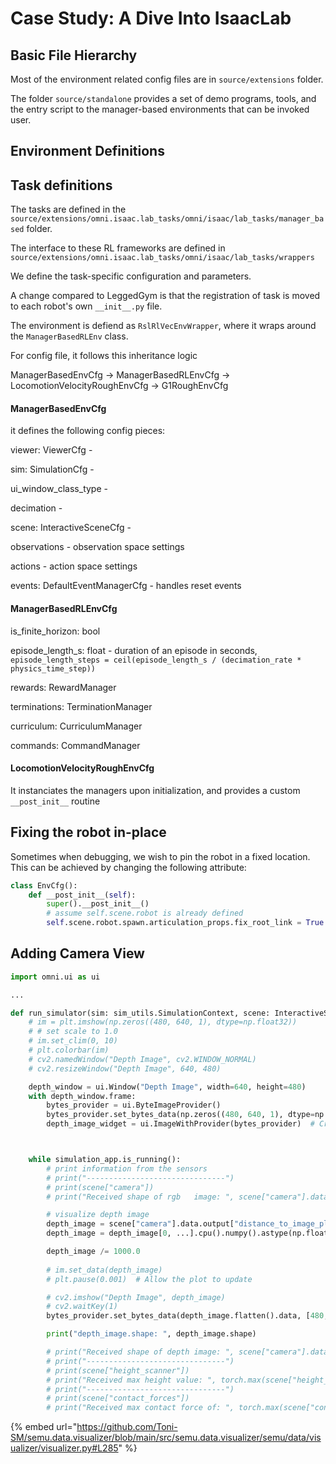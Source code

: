 # Case Study: A Dive Into IsaacLab



## Basic File Hierarchy

Most of the environment related config files are in `source/extensions` folder.&#x20;

The folder `source/standalone` provides a set of demo programs, tools, and the entry script to the manager-based environments that can be invoked user.





## Environment Definitions





## Task definitions

The tasks are defined in the `source/extensions/omni.isaac.lab_tasks/omni/isaac/lab_tasks/manager_based` folder.

The interface to these RL frameworks are defined in `source/extensions/omni.isaac.lab_tasks/omni/isaac/lab_tasks/wrappers`



We define the task-specific configuration and parameters.

A change compared to LeggedGym is that the registration of task is moved to each robot's own `__init__.py` file.



The environment is defiend as `RslRlVecEnvWrapper`, where it wraps around the `ManagerBasedRLEnv` class.



For config file, it follows this inheritance logic

ManagerBasedEnvCfg -> ManagerBasedRLEnvCfg -> LocomotionVelocityRoughEnvCfg -> G1RoughEnvCfg

#### ManagerBasedEnvCfg

it defines the following config pieces:

viewer: ViewerCfg -&#x20;

sim: SimulationCfg -&#x20;

ui\_window\_class\_type -&#x20;

decimation -&#x20;

scene: InteractiveSceneCfg -&#x20;

observations - observation space settings

actions - action space settings

events: DefaultEventManagerCfg - handles reset events



#### ManagerBasedRLEnvCfg

is\_finite\_horizon: bool

episode\_length\_s: float - duration of an episode in seconds, `episode_length_steps = ceil(episode_length_s / (decimation_rate * physics_time_step))`

rewards: RewardManager

terminations: TerminationManager

curriculum: CurriculumManager

commands: CommandManager



#### LocomotionVelocityRoughEnvCfg

It instanciates the managers upon initialization, and provides a custom `__post_init__` routine













## Fixing the robot in-place

Sometimes when debugging, we wish to pin the robot in a fixed location. This can be achieved by changing the following attribute:

```python
class EnvCfg():
    def __post_init__(self):
        super().__post_init__()
        # assume self.scene.robot is already defined
        self.scene.robot.spawn.articulation_props.fix_root_link = True

```





















## Adding Camera View

```python
import omni.ui as ui

...

def run_simulator(sim: sim_utils.SimulationContext, scene: InteractiveScene):
    # im = plt.imshow(np.zeros((480, 640, 1), dtype=np.float32))
    # # set scale to 1.0
    # im.set_clim(0, 10)
    # plt.colorbar(im)
    # cv2.namedWindow("Depth Image", cv2.WINDOW_NORMAL)
    # cv2.resizeWindow("Depth Image", 640, 480)

    depth_window = ui.Window("Depth Image", width=640, height=480)
    with depth_window.frame:
        bytes_provider = ui.ByteImageProvider()
        bytes_provider.set_bytes_data(np.zeros((480, 640, 1), dtype=np.float32).flatten().data, [480, 640], ui.TextureFormat.R32_SFLOAT)
        depth_image_widget = ui.ImageWithProvider(bytes_provider)  # Create an image widget



```

```python

    while simulation_app.is_running():
        # print information from the sensors
        # print("-------------------------------")
        # print(scene["camera"])
        # print("Received shape of rgb   image: ", scene["camera"].data.output["rgb"].shape)

        # visualize depth image
        depth_image = scene["camera"].data.output["distance_to_image_plane"]
        depth_image = depth_image[0, ...].cpu().numpy().astype(np.float32)

        depth_image /= 1000.0
        
        # im.set_data(depth_image)
        # plt.pause(0.001)  # Allow the plot to update

        # cv2.imshow("Depth Image", depth_image)
        # cv2.waitKey(1)
        bytes_provider.set_bytes_data(depth_image.flatten().data, [480, 640], ui.TextureFormat.R32_SFLOAT)

        print("depth_image.shape: ", depth_image.shape)

        # print("Received shape of depth image: ", scene["camera"].data.output["distance_to_image_plane"].shape)
        # print("-------------------------------")
        # print(scene["height_scanner"])
        # print("Received max height value: ", torch.max(scene["height_scanner"].data.ray_hits_w[..., -1]).item())
        # print("-------------------------------")
        # print(scene["contact_forces"])
        # print("Received max contact force of: ", torch.max(scene["contact_forces"].data.net_forces_w).item())


```



{% embed url="https://github.com/Toni-SM/semu.data.visualizer/blob/main/src/semu.data.visualizer/semu/data/visualizer/visualizer.py#L285" %}












